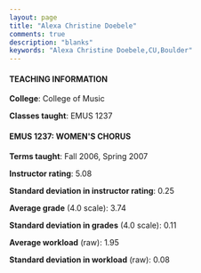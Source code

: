 ```yaml
---
layout: page
title: "Alexa Christine Doebele" 
comments: true
description: "blanks"
keywords: "Alexa Christine Doebele,CU,Boulder"
---
```

<head>
<script src="https://ajax.googleapis.com/ajax/libs/jquery/2.1.3/jquery.min.js"></script>
<script src="https://dl.dropboxusercontent.com/s/pc42nxpaw1ea4o9/highcharts.js?dl=0"></script>
<!-- <script src="../assets/js/highcharts.js"></script> -->
<style type="text/css">@font-face {
	font-family: "Bebas Neue";
	src: url(https://www.filehosting.org/file/details/544349/BebasNeue Regular.otf) format("opentype");
	}
	h1.Bebas { 
		font-family: "Bebas Neue", Verdana, Tahoma;
	}
</style>
</head>
	   
#### TEACHING INFORMATION

**College**: College of Music

**Classes taught**: EMUS 1237

#### EMUS 1237: WOMEN'S CHORUS

**Terms taught**: Fall 2006, Spring 2007

**Instructor rating**: 5.08

**Standard deviation in instructor rating**: 0.25

**Average grade** (4.0 scale): 3.74

**Standard deviation in grades** (4.0 scale): 0.11

**Average workload** (raw): 1.95

**Standard deviation in workload** (raw): 0.08

